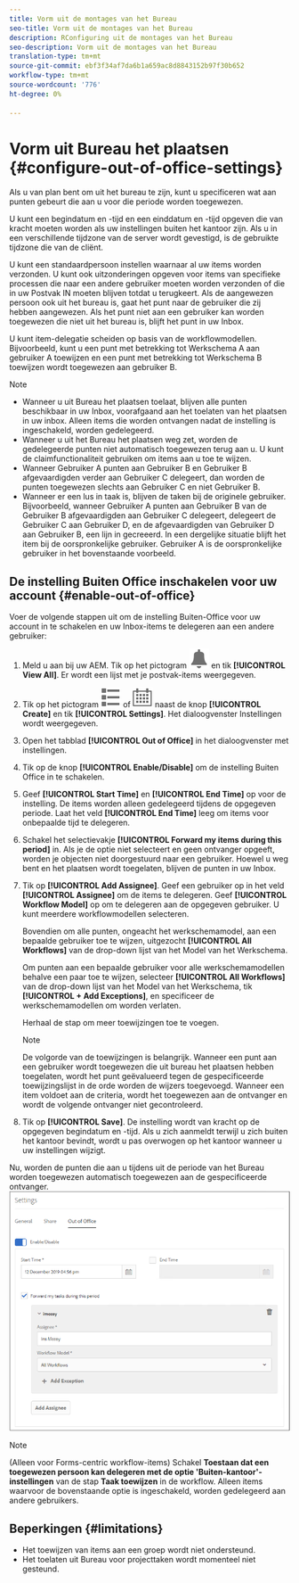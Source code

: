 ```yaml
---
title: Vorm uit de montages van het Bureau
seo-title: Vorm uit de montages van het Bureau
description: RConfiguring uit de montages van het Bureau
seo-description: Vorm uit de montages van het Bureau
translation-type: tm+mt
source-git-commit: ebf3f34af7da6b1a659ac8d8843152b97f30b652
workflow-type: tm+mt
source-wordcount: '776'
ht-degree: 0%

---
```




# Vorm uit Bureau het plaatsen {#configure-out-of-office-settings}

Als u van plan bent om uit het bureau te zijn, kunt u specificeren wat aan punten gebeurt die aan u voor die periode worden toegewezen.

U kunt een begindatum en -tijd en een einddatum en -tijd opgeven die van kracht moeten worden als uw instellingen buiten het kantoor zijn. Als u in een verschillende tijdzone van de server wordt gevestigd, is de gebruikte tijdzone die van de cliënt.

U kunt een standaardpersoon instellen waarnaar al uw items worden verzonden. U kunt ook uitzonderingen opgeven voor items van specifieke processen die naar een andere gebruiker moeten worden verzonden of die in uw Postvak IN moeten blijven totdat u terugkeert. Als de aangewezen persoon ook uit het bureau is, gaat het punt naar de gebruiker die zij hebben aangewezen. Als het punt niet aan een gebruiker kan worden toegewezen die niet uit het bureau is, blijft het punt in uw Inbox.

U kunt item-delegatie scheiden op basis van de workflowmodellen. Bijvoorbeeld, kunt u een punt met betrekking tot Werkschema A aan gebruiker A toewijzen en een punt met betrekking tot Werkschema B toewijzen wordt toegewezen aan gebruiker B.


>[!NOTE]
>
>* Wanneer u uit Bureau het plaatsen toelaat, blijven alle punten beschikbaar in uw Inbox, voorafgaand aan het toelaten van het plaatsen in uw inbox. Alleen items die worden ontvangen nadat de instelling is ingeschakeld, worden gedelegeerd.
>* Wanneer u uit het Bureau het plaatsen weg zet, worden de gedelegeerde punten niet automatisch toegewezen terug aan u. U kunt de claimfunctionaliteit gebruiken om items aan u toe te wijzen.
>* Wanneer Gebruiker A punten aan Gebruiker B en Gebruiker B afgevaardigden verder aan Gebruiker C delegeert, dan worden de punten toegewezen slechts aan Gebruiker C en niet Gebruiker B.
>* Wanneer er een lus in taak is, blijven de taken bij de originele gebruiker. Bijvoorbeeld, wanneer Gebruiker A punten aan Gebruiker B van de Gebruiker B afgevaardigden aan Gebruiker C delegeert, delegeert de Gebruiker C aan Gebruiker D, en de afgevaardigden van Gebruiker D aan Gebruiker B, een lijn in gecreeerd. In een dergelijke situatie blijft het item bij de oorspronkelijke gebruiker. Gebruiker A is de oorspronkelijke gebruiker in het bovenstaande voorbeeld.


## De instelling Buiten Office inschakelen voor uw account {#enable-out-of-office}

Voer de volgende stappen uit om de instelling Buiten-Office voor uw account in te schakelen en uw Inbox-items te delegeren aan een andere gebruiker:

1. Meld u aan bij uw AEM. Tik op het pictogram ![Inbox](assets/bell.svg) en tik **[!UICONTROL View All]**. Er wordt een lijst met je postvak-items weergegeven.
1. Tik op het pictogram ![Weergavekiezer](assets/viewlist.svg) of ![Weergavekiezer](assets/calendar.svg) naast de knop **[!UICONTROL Create]** en tik **[!UICONTROL Settings]**. Het dialoogvenster Instellingen wordt weergegeven.
1. Open het tabblad **[!UICONTROL Out of Office]** in het dialoogvenster met instellingen.
1. Tik op de knop **[!UICONTROL Enable/Disable]** om de instelling Buiten Office in te schakelen.
1. Geef **[!UICONTROL Start Time]** en **[!UICONTROL End Time]** op voor de instelling. De items worden alleen gedelegeerd tijdens de opgegeven periode. Laat het veld **[!UICONTROL End Time]** leeg om items voor onbepaalde tijd te delegeren.
1. Schakel het selectievakje **[!UICONTROL Forward my items during this period]** in. Als je de optie niet selecteert en geen ontvanger opgeeft, worden je objecten niet doorgestuurd naar een gebruiker. Hoewel u weg bent en het plaatsen wordt toegelaten, blijven de punten in uw Inbox.
1. Tik op **[!UICONTROL Add Assignee]**. Geef een gebruiker op in het veld **[!UICONTROL Assignee]** om de items te delegeren. Geef **[!UICONTROL Workflow Model]** op om te delegeren aan de opgegeven gebruiker. U kunt meerdere workflowmodellen selecteren.

   Bovendien om alle punten, ongeacht het werkschemamodel, aan een bepaalde gebruiker toe te wijzen, uitgezocht **[!UICONTROL All Workflows]** van de drop-down lijst van het Model van het Werkschema. <br>

   Om punten aan een bepaalde gebruiker voor alle werkschemamodellen behalve een paar toe te wijzen, selecteer **[!UICONTROL All Workflows]** van de drop-down lijst van het Model van het Werkschema, tik **[!UICONTROL + Add Exceptions]**, en specificeer de werkschemamodellen om worden verlaten.
   <br>

   Herhaal de stap om meer toewijzingen toe te voegen. <br>

   >[!NOTE]
   >
   >De volgorde van de toewijzingen is belangrijk. Wanneer een punt aan een gebruiker wordt toegewezen die uit bureau het plaatsen hebben toegelaten, wordt het punt geëvalueerd tegen de gespecificeerde toewijzingslijst in de orde worden de wijzers toegevoegd. Wanneer een item voldoet aan de criteria, wordt het toegewezen aan de ontvanger en wordt de volgende ontvanger niet gecontroleerd.

1. Tik op **[!UICONTROL Save]**. De instelling wordt van kracht op de opgegeven begindatum en -tijd. Als u zich aanmeldt terwijl u zich buiten het kantoor bevindt, wordt u pas overwogen op het kantoor wanneer u uw instellingen wijzigt.

Nu, worden de punten die aan u tijdens uit de periode van het Bureau worden toegewezen automatisch toegewezen aan de gespecificeerde ontvanger.
![Buiten kantoor](assets/out-of-office.png)

>[!NOTE]
>
>(Alleen voor Forms-centric workflow-items) Schakel **Toestaan dat een toegewezen persoon kan delegeren met de optie &#39;Buiten-kantoor&#39;-instellingen** van de stap **Taak toewijzen** in de workflow. Alleen items waarvoor de bovenstaande optie is ingeschakeld, worden gedelegeerd aan andere gebruikers.

## Beperkingen {#limitations}

* Het toewijzen van items aan een groep wordt niet ondersteund.
* Het toelaten uit Bureau voor projecttaken wordt momenteel niet gesteund.
